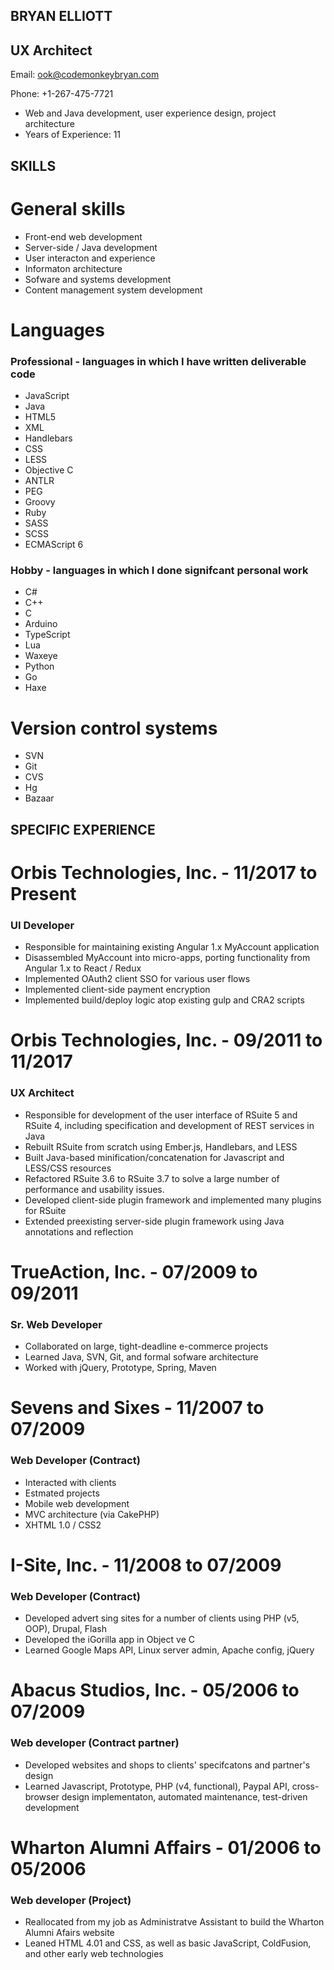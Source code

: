 BRYAN ELLIOTT
-------------

## UX Architect

Email: ook@codemonkeybryan.com

Phone: +1-267-475-7721

* Web and Java development, user experience design, project architecture
* Years of Experience: 11

SKILLS
------

General skills
==============

* Front-end web development
* Server-side / Java development
* User interacton and experience
* Informaton architecture
* Sofware and systems development
* Content management system development

Languages
=========

### Professional - languages in which I have written deliverable code

* JavaScript
* Java
* HTML5
* XML
* Handlebars
* CSS
* LESS
* Objective C
* ANTLR
* PEG
* Groovy
* Ruby
* SASS
* SCSS
* ECMAScript 6

### Hobby - languages in which I done signifcant personal work

* C#
* C++
* C
* Arduino
* TypeScript
* Lua
* Waxeye
* Python
* Go
* Haxe

Version control systems
=======================

* SVN
* Git
* CVS
* Hg
* Bazaar

SPECIFIC EXPERIENCE
-------------------


Orbis Technologies, Inc. - 11/2017 to Present
=============================================

### UI Developer

* Responsible for maintaining existing Angular 1.x MyAccount application
* Disassembled MyAccount into micro-apps, porting functionality from 
    Angular 1.x to React / Redux
* Implemented OAuth2 client SSO for various user flows
* Implemented client-side payment encryption
* Implemented build/deploy logic atop existing gulp and CRA2 scripts

Orbis Technologies, Inc. - 09/2011 to 11/2017
=============================================

### UX Architect

* Responsible for development of the user interface of RSuite 5 and RSuite 4,
    including specification and development of REST services in Java
* Rebuilt RSuite from scratch using Ember.js, Handlebars, and LESS
* Built Java-based minification/concatenation for Javascript and LESS/CSS resources
* Refactored RSuite 3.6 to RSuite 3.7 to solve a large number of performance and usability issues.
* Developed client-side plugin framework and implemented many plugins for RSuite
* Extended preexisting server-side plugin framework using Java annotations and reflection

TrueAction, Inc. - 07/2009 to 09/2011
=====================================

### Sr. Web Developer

* Collaborated on large, tight-deadline e-commerce projects
* Learned Java, SVN, Git, and formal sofware architecture
* Worked with jQuery, Prototype, Spring, Maven

Sevens and Sixes - 11/2007 to 07/2009
=====================================

### Web Developer (Contract)

* Interacted with clients
* Estmated projects
* Mobile web development
* MVC architecture (via CakePHP)
* XHTML 1.0 / CSS2 

I-Site, Inc. - 11/2008 to 07/2009
=================================

### Web Developer (Contract)

* Developed advert sing sites for a number of clients using PHP (v5, OOP), Drupal, Flash
* Developed the iGorilla app in Object ve C
* Learned Google Maps API, Linux server admin, Apache config, jQuery 

Abacus Studios, Inc. - 05/2006 to 07/2009
=========================================

### Web developer (Contract partner)

* Developed websites and shops to clients' specifcatons and partner's design
* Learned Javascript, Prototype, PHP (v4, functional), Paypal API, 
  cross-browser design implementaton, automated maintenance, test-driven 
  development

Wharton Alumni Affairs - 01/2006 to 05/2006
===========================================

### Web developer (Project)

* Reallocated from my job as Administratve Assistant to build the Wharton Alumni Afairs website
* Leaned HTML 4.01 and CSS, as well as basic JavaScript, ColdFusion, and other early web technologies
